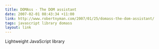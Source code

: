 ```yaml
---
title: DOMAss - The DOM assistant
date: 2007-02-01 08:43:34 +11:00
link: http://www.robertnyman.com/2007/01/25/domass-the-dom-assistant/
tags: javascript library domass
layout: link
---
```

Lightweight JavaScript library
